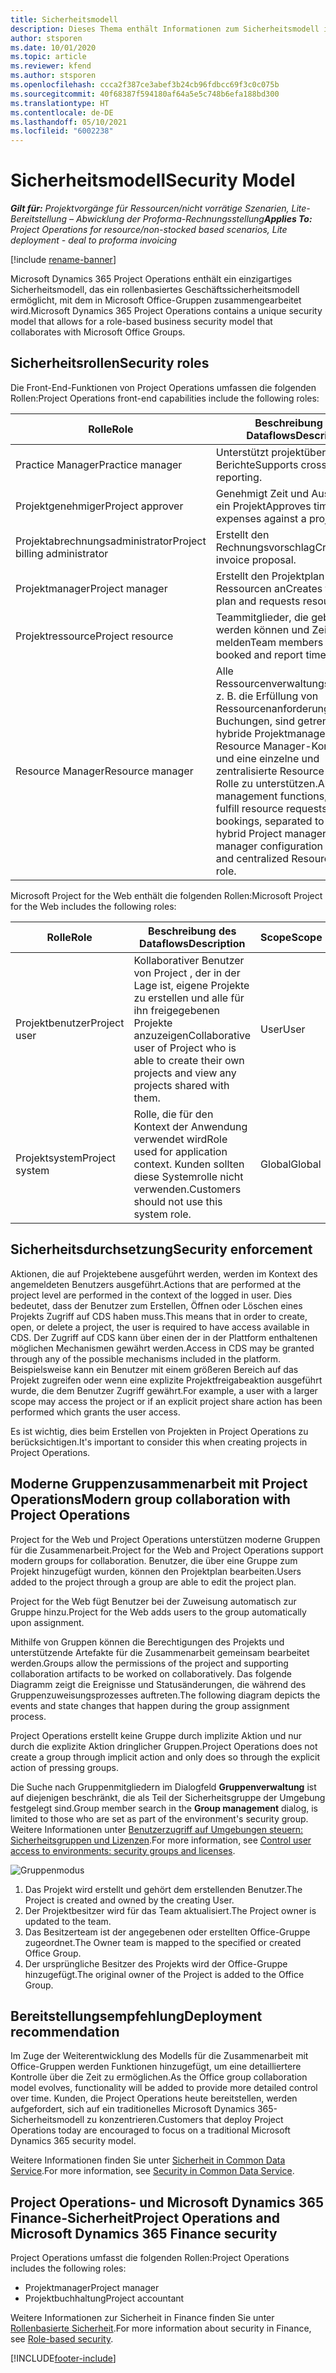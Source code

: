 ```yaml
---
title: Sicherheitsmodell
description: Dieses Thema enthält Informationen zum Sicherheitsmodell in Dynamics 365 Project Operations.
author: stsporen
ms.date: 10/01/2020
ms.topic: article
ms.reviewer: kfend
ms.author: stsporen
ms.openlocfilehash: ccca2f387ce3abef3b24cb96fdbcc69f3c0c075b
ms.sourcegitcommit: 40f68387f594180af64a5e5c748b6efa188bd300
ms.translationtype: HT
ms.contentlocale: de-DE
ms.lasthandoff: 05/10/2021
ms.locfileid: "6002238"
---
```

# <a name="security-model"></a><span data-ttu-id="5520a-103">Sicherheitsmodell</span><span class="sxs-lookup"><span data-stu-id="5520a-103">Security Model</span></span>

<span data-ttu-id="5520a-104">_**Gilt für:** Projektvorgänge für Ressourcen/nicht vorrätige Szenarien, Lite-Bereitstellung – Abwicklung der Proforma-Rechnungsstellung_</span><span class="sxs-lookup"><span data-stu-id="5520a-104">_**Applies To:** Project Operations for resource/non-stocked based scenarios, Lite deployment - deal to proforma invoicing_</span></span>

[!include [rename-banner](~/includes/cc-data-platform-banner.md)]

<span data-ttu-id="5520a-105">Microsoft Dynamics 365 Project Operations enthält ein einzigartiges Sicherheitsmodell, das ein rollenbasiertes Geschäftssicherheitsmodell ermöglicht, mit dem in Microsoft Office-Gruppen zusammengearbeitet wird.</span><span class="sxs-lookup"><span data-stu-id="5520a-105">Microsoft Dynamics 365 Project Operations contains a unique security model that allows for a role-based business security model that collaborates with Microsoft Office Groups.</span></span> 


## <a name="security-roles"></a><span data-ttu-id="5520a-106">Sicherheitsrollen</span><span class="sxs-lookup"><span data-stu-id="5520a-106">Security roles</span></span>
<span data-ttu-id="5520a-107">Die Front-End-Funktionen von Project Operations umfassen die folgenden Rollen:</span><span class="sxs-lookup"><span data-stu-id="5520a-107">Project Operations front-end capabilities include the following roles:</span></span>

| <span data-ttu-id="5520a-108">Rolle</span><span class="sxs-lookup"><span data-stu-id="5520a-108">Role</span></span>                          | <span data-ttu-id="5520a-109">Beschreibung des Dataflows</span><span class="sxs-lookup"><span data-stu-id="5520a-109">Description</span></span>                                                                                                                                                                 | <span data-ttu-id="5520a-110">Scope</span><span class="sxs-lookup"><span data-stu-id="5520a-110">Scope</span></span> |
|-------------------------------|-----------------------------------------------------------------------------------------------------------------------------------------------------------------------------|------|
| <span data-ttu-id="5520a-111">Practice Manager</span><span class="sxs-lookup"><span data-stu-id="5520a-111">Practice manager</span></span>              | <span data-ttu-id="5520a-112">Unterstützt projektübergreifende Berichte</span><span class="sxs-lookup"><span data-stu-id="5520a-112">Supports cross-project reporting.</span></span>                                                                                                            | <span data-ttu-id="5520a-113">Geschäftseinheit</span><span class="sxs-lookup"><span data-stu-id="5520a-113">Business unit</span></span>              |
| <span data-ttu-id="5520a-114">Projektgenehmiger</span><span class="sxs-lookup"><span data-stu-id="5520a-114">Project approver</span></span>              | <span data-ttu-id="5520a-115">Genehmigt Zeit und Ausgaben für ein Projekt</span><span class="sxs-lookup"><span data-stu-id="5520a-115">Approves time and expenses against a project.</span></span>                                                                                                                              | <span data-ttu-id="5520a-116">Geschäftseinheit</span><span class="sxs-lookup"><span data-stu-id="5520a-116">Business unit</span></span> |
| <span data-ttu-id="5520a-117">Projektabrechnungsadministrator</span><span class="sxs-lookup"><span data-stu-id="5520a-117">Project billing administrator</span></span> | <span data-ttu-id="5520a-118">Erstellt den Rechnungsvorschlag</span><span class="sxs-lookup"><span data-stu-id="5520a-118">Creates the invoice proposal.</span></span>                                                                                                                                                 | <span data-ttu-id="5520a-119">Geschäftseinheit</span><span class="sxs-lookup"><span data-stu-id="5520a-119">Business unit</span></span> |
| <span data-ttu-id="5520a-120">Projektmanager</span><span class="sxs-lookup"><span data-stu-id="5520a-120">Project manager</span></span>               | <span data-ttu-id="5520a-121">Erstellt den Projektplan und fordert Ressourcen an</span><span class="sxs-lookup"><span data-stu-id="5520a-121">Creates the project plan and requests resources.</span></span>                                                                                                                              | <span data-ttu-id="5520a-122">Geschäftseinheit</span><span class="sxs-lookup"><span data-stu-id="5520a-122">Business unit</span></span> |
| <span data-ttu-id="5520a-123">Projektressource</span><span class="sxs-lookup"><span data-stu-id="5520a-123">Project resource</span></span>              | <span data-ttu-id="5520a-124">Teammitglieder, die gebucht werden können und Zeit melden</span><span class="sxs-lookup"><span data-stu-id="5520a-124">Team members who can be booked and report time.</span></span>                                                                                                          | <span data-ttu-id="5520a-125">Geschäftseinheit</span><span class="sxs-lookup"><span data-stu-id="5520a-125">Business unit</span></span>|
| <span data-ttu-id="5520a-126">Resource Manager</span><span class="sxs-lookup"><span data-stu-id="5520a-126">Resource manager</span></span>              | <span data-ttu-id="5520a-127">Alle Ressourcenverwaltungsfunktionen, z. B. die Erfüllung von Ressourcenanforderungen und Buchungen, sind getrennt, um eine hybride Projektmanager- und Resource Manager-Konfiguration und eine einzelne und zentralisierte Resource Manager-Rolle zu unterstützen.</span><span class="sxs-lookup"><span data-stu-id="5520a-127">All resource management functions, such as fulfill resource requests and bookings, separated to support a hybrid Project manager + Resource manager configuration and a single and centralized Resource manager role.</span></span> | <span data-ttu-id="5520a-128">Geschäftseinheit</span><span class="sxs-lookup"><span data-stu-id="5520a-128">Business unit</span></span> |


<span data-ttu-id="5520a-129">Microsoft Project for the Web enthält die folgenden Rollen:</span><span class="sxs-lookup"><span data-stu-id="5520a-129">Microsoft Project for the Web includes the following roles:</span></span>

| <span data-ttu-id="5520a-130">Rolle</span><span class="sxs-lookup"><span data-stu-id="5520a-130">Role</span></span>           | <span data-ttu-id="5520a-131">Beschreibung des Dataflows</span><span class="sxs-lookup"><span data-stu-id="5520a-131">Description</span></span>                                                                                                        | <span data-ttu-id="5520a-132">Scope</span><span class="sxs-lookup"><span data-stu-id="5520a-132">Scope</span></span>  |
|----------------|--------------------------------------------------------------------------------------------------------------------|--------|
| <span data-ttu-id="5520a-133">Projektbenutzer</span><span class="sxs-lookup"><span data-stu-id="5520a-133">Project user</span></span>   | <span data-ttu-id="5520a-134">Kollaborativer Benutzer von Project   , der in der Lage ist, eigene Projekte zu erstellen und alle für ihn freigegebenen Projekte anzuzeigen</span><span class="sxs-lookup"><span data-stu-id="5520a-134">Collaborative user of Project   who is able to create their own projects and view any projects shared with   them.</span></span> | <span data-ttu-id="5520a-135">User</span><span class="sxs-lookup"><span data-stu-id="5520a-135">User</span></span>   |
| <span data-ttu-id="5520a-136">Projektsystem</span><span class="sxs-lookup"><span data-stu-id="5520a-136">Project system</span></span> | <span data-ttu-id="5520a-137">Rolle, die für den Kontext der Anwendung   verwendet wird</span><span class="sxs-lookup"><span data-stu-id="5520a-137">Role used for application   context.</span></span> <span data-ttu-id="5520a-138">Kunden sollten diese Systemrolle nicht verwenden.</span><span class="sxs-lookup"><span data-stu-id="5520a-138">Customers should not use this system role.</span></span>                                    | <span data-ttu-id="5520a-139">Global</span><span class="sxs-lookup"><span data-stu-id="5520a-139">Global</span></span> |

## <a name="security-enforcement"></a><span data-ttu-id="5520a-140">Sicherheitsdurchsetzung</span><span class="sxs-lookup"><span data-stu-id="5520a-140">Security enforcement</span></span>
<span data-ttu-id="5520a-141">Aktionen, die auf Projektebene ausgeführt werden, werden im Kontext des angemeldeten Benutzers ausgeführt.</span><span class="sxs-lookup"><span data-stu-id="5520a-141">Actions that are performed at the project level are performed in the context of the logged in user.</span></span> <span data-ttu-id="5520a-142">Dies bedeutet, dass der Benutzer zum Erstellen, Öffnen oder Löschen eines Projekts Zugriff auf CDS haben muss.</span><span class="sxs-lookup"><span data-stu-id="5520a-142">This means that in order to create, open, or delete a project, the user is required to have access available in CDS.</span></span> <span data-ttu-id="5520a-143">Der Zugriff auf CDS kann über einen der in der Plattform enthaltenen möglichen Mechanismen gewährt werden.</span><span class="sxs-lookup"><span data-stu-id="5520a-143">Access in CDS may be granted through any of the possible mechanisms included in the platform.</span></span> <span data-ttu-id="5520a-144">Beispielsweise kann ein Benutzer mit einem größeren Bereich auf das Projekt zugreifen oder wenn eine explizite Projektfreigabeaktion ausgeführt wurde, die dem Benutzer Zugriff gewährt.</span><span class="sxs-lookup"><span data-stu-id="5520a-144">For example, a user with a larger scope may access the project or if an explicit project share action has been performed which grants the user access.</span></span>

<span data-ttu-id="5520a-145">Es ist wichtig, dies beim Erstellen von Projekten in Project Operations zu berücksichtigen.</span><span class="sxs-lookup"><span data-stu-id="5520a-145">It's important to consider this when creating projects in Project Operations.</span></span>

## <a name="modern-group-collaboration-with-project-operations"></a><span data-ttu-id="5520a-146">Moderne Gruppenzusammenarbeit mit Project Operations</span><span class="sxs-lookup"><span data-stu-id="5520a-146">Modern group collaboration with Project Operations</span></span>
<span data-ttu-id="5520a-147">Project for the Web und Project Operations unterstützen moderne Gruppen für die Zusammenarbeit.</span><span class="sxs-lookup"><span data-stu-id="5520a-147">Project for the Web and Project Operations support modern groups for collaboration.</span></span> <span data-ttu-id="5520a-148">Benutzer, die über eine Gruppe zum Projekt hinzugefügt wurden, können den Projektplan bearbeiten.</span><span class="sxs-lookup"><span data-stu-id="5520a-148">Users added to the project through a group are able to edit the project plan.</span></span>

<span data-ttu-id="5520a-149">Project for the Web fügt Benutzer bei der Zuweisung automatisch zur Gruppe hinzu.</span><span class="sxs-lookup"><span data-stu-id="5520a-149">Project for the Web adds users to the group automatically upon assignment.</span></span>

<span data-ttu-id="5520a-150">Mithilfe von Gruppen können die Berechtigungen des Projekts und unterstützende Artefakte für die Zusammenarbeit gemeinsam bearbeitet werden.</span><span class="sxs-lookup"><span data-stu-id="5520a-150">Groups allow the permissions of the project and supporting collaboration artifacts to be worked on collaboratively.</span></span> <span data-ttu-id="5520a-151">Das folgende Diagramm zeigt die Ereignisse und Statusänderungen, die während des Gruppenzuweisungsprozesses auftreten.</span><span class="sxs-lookup"><span data-stu-id="5520a-151">The following diagram depicts the events and state changes that happen during the group assignment process.</span></span>

<span data-ttu-id="5520a-152">Project Operations erstellt keine Gruppe durch implizite Aktion und nur durch die explizite Aktion dringlicher Gruppen.</span><span class="sxs-lookup"><span data-stu-id="5520a-152">Project Operations does not create a group through implicit action and only does so through the explicit action of pressing groups.</span></span>

<span data-ttu-id="5520a-153">Die Suche nach Gruppenmitgliedern im Dialogfeld **Gruppenverwaltung** ist auf diejenigen beschränkt, die als Teil der Sicherheitsgruppe der Umgebung festgelegt sind.</span><span class="sxs-lookup"><span data-stu-id="5520a-153">Group member search in the **Group management** dialog, is limited to those who are set as part of the environment's security group.</span></span> <span data-ttu-id="5520a-154">Weitere Informationen unter [Benutzerzugriff auf Umgebungen steuern: Sicherheitsgruppen und Lizenzen](/power-platform/admin/control-user-access).</span><span class="sxs-lookup"><span data-stu-id="5520a-154">For more information, see [Control user access to environments: security groups and licenses](/power-platform/admin/control-user-access).</span></span>

![Gruppenmodus](./media/groupsmode.png)

1. <span data-ttu-id="5520a-156">Das Projekt wird erstellt und gehört dem erstellenden Benutzer.</span><span class="sxs-lookup"><span data-stu-id="5520a-156">The Project is created and owned by the creating User.</span></span>
2. <span data-ttu-id="5520a-157">Der Projektbesitzer wird für das Team aktualisiert.</span><span class="sxs-lookup"><span data-stu-id="5520a-157">The Project owner is updated to the team.</span></span>
3. <span data-ttu-id="5520a-158">Das Besitzerteam ist der angegebenen oder erstellten Office-Gruppe zugeordnet.</span><span class="sxs-lookup"><span data-stu-id="5520a-158">The Owner team is mapped to the specified or created Office Group.</span></span>
4. <span data-ttu-id="5520a-159">Der ursprüngliche Besitzer des Projekts wird der Office-Gruppe hinzugefügt.</span><span class="sxs-lookup"><span data-stu-id="5520a-159">The original owner of the Project is added to the Office Group.</span></span>

## <a name="deployment-recommendation"></a><span data-ttu-id="5520a-160">Bereitstellungsempfehlung</span><span class="sxs-lookup"><span data-stu-id="5520a-160">Deployment recommendation</span></span>
<span data-ttu-id="5520a-161">Im Zuge der Weiterentwicklung des Modells für die Zusammenarbeit mit Office-Gruppen werden Funktionen hinzugefügt, um eine detailliertere Kontrolle über die Zeit zu ermöglichen.</span><span class="sxs-lookup"><span data-stu-id="5520a-161">As the Office group collaboration model evolves, functionality will be added to provide more detailed control over time.</span></span> <span data-ttu-id="5520a-162">Kunden, die Project Operations heute bereitstellen, werden aufgefordert, sich auf ein traditionelles Microsoft Dynamics 365-Sicherheitsmodell zu konzentrieren.</span><span class="sxs-lookup"><span data-stu-id="5520a-162">Customers that deploy Project Operations today are encouraged to focus on a traditional Microsoft Dynamics 365 security model.</span></span>

<span data-ttu-id="5520a-163">Weitere Informationen finden Sie unter [Sicherheit in Common Data Service](/power-platform/admin/wp-security).</span><span class="sxs-lookup"><span data-stu-id="5520a-163">For more information, see [Security in Common Data Service](/power-platform/admin/wp-security).</span></span>

## <a name="project-operations-and-microsoft-dynamics-365-finance-security"></a><span data-ttu-id="5520a-164">Project Operations- und Microsoft Dynamics 365 Finance-Sicherheit</span><span class="sxs-lookup"><span data-stu-id="5520a-164">Project Operations and Microsoft Dynamics 365 Finance security</span></span>
<span data-ttu-id="5520a-165">Project Operations umfasst die folgenden Rollen:</span><span class="sxs-lookup"><span data-stu-id="5520a-165">Project Operations includes the following roles:</span></span>

- <span data-ttu-id="5520a-166">Projektmanager</span><span class="sxs-lookup"><span data-stu-id="5520a-166">Project manager</span></span>
- <span data-ttu-id="5520a-167">Projektbuchhaltung</span><span class="sxs-lookup"><span data-stu-id="5520a-167">Project accountant</span></span>

<span data-ttu-id="5520a-168">Weitere Informationen zur Sicherheit in Finance finden Sie unter [Rollenbasierte Sicherheit](/dynamics365/fin-ops-core/dev-itpro/sysadmin/role-based-security).</span><span class="sxs-lookup"><span data-stu-id="5520a-168">For more information about security in Finance, see [Role-based security](/dynamics365/fin-ops-core/dev-itpro/sysadmin/role-based-security).</span></span>




[!INCLUDE[footer-include](../includes/footer-banner.md)]